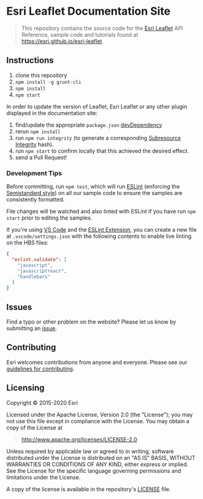 # Esri Leaflet Documentation Site

> This repository contains the source code for the [Esri Leaflet](https://github.com/Esri/esri-leaflet) API Reference, sample code and tutorials found at <https://esri.github.io/esri-leaflet>.

## Instructions

1. clone this repository
2. `npm install -g grunt-cli`
3. `npm install`
4. `npm start`

In order to update the version of Leaflet, Esri Leaflet or any other plugin displayed in the documentation site:

1. find/update the appropriate `package.json` [devDependency](https://github.com/Esri/esri-leaflet-doc/blob/8aef72d93fe17366e9753894901ec3924e643141/package.json#L11-L34)
2. rerun `npm install`
3. run `npm run integrity` (to generate a corresponding [Subresource Integrity](https://w3c.github.io/webappsec-subresource-integrity/) hash).
4. run `npm start` to confirm locally that this achieved the desired effect.
5. send a Pull Request!

### Development Tips

Before committing, run `npm test`, which will run [ESLint](https://eslint.org/) (enforcing the [Semistandard style](https://github.com/standard/semistandard)) on all our sample code to ensure the samples are consistently formatted.

File changes will be watched and also linted with ESLint if you have run `npm start` prior to editing the samples.

If you're using [VS Code](https://code.visualstudio.com/) and the [ESLint Extension](https://marketplace.visualstudio.com/items?itemName=dbaeumer.vscode-eslint), you can create a new file at `.vscode/settings.json` with the following contents to enable live linting on the HBS files:

```json
{
  "eslint.validate": [
    "javascript",
    "javascriptreact",
    "handlebars"
  ]
}
```

## Issues

Find a typo or other problem on the website?  Please let us know by submitting an [issue](https://github.com/Esri/esri-leaflet-doc/issues).

## Contributing

Esri welcomes contributions from anyone and everyone. Please see our [guidelines for contributing](https://github.com/Esri/esri-leaflet/blob/master/CONTRIBUTING.md).

## Licensing

Copyright &copy; 2015-2020 Esri

Licensed under the Apache License, Version 2.0 (the "License");
you may not use this file except in compliance with the License.
You may obtain a copy of the License at

> http://www.apache.org/licenses/LICENSE-2.0

Unless required by applicable law or agreed to in writing, software
distributed under the License is distributed on an "AS IS" BASIS,
WITHOUT WARRANTIES OR CONDITIONS OF ANY KIND, either express or implied.
See the License for the specific language governing permissions and
limitations under the License.

A copy of the license is available in the repository's [LICENSE](./LICENSE) file.

